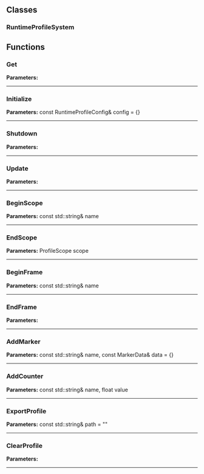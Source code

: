 
## Classes

### RuntimeProfileSystem




## Functions

### Get



**Parameters:** 

---

### Initialize



**Parameters:** const RuntimeProfileConfig& config = {}

---

### Shutdown



**Parameters:** 

---

### Update



**Parameters:** 

---

### BeginScope



**Parameters:** const std::string& name

---

### EndScope



**Parameters:** ProfileScope scope

---

### BeginFrame



**Parameters:** const std::string& name

---

### EndFrame



**Parameters:** 

---

### AddMarker



**Parameters:** const std::string& name, const MarkerData& data = {}

---

### AddCounter



**Parameters:** const std::string& name, float value

---

### ExportProfile



**Parameters:** const std::string& path = ""

---

### ClearProfile



**Parameters:** 

---
